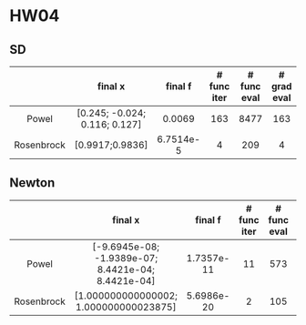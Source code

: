 # HW04


## SD

|   | final x  | final f | # func iter | # func eval | # grad eval | # Hess eval  |
|:---:|:---:|:---:|:---:|:---:|:---:|:---:|
| Powel | [0.245; -0.024; 0.116; 0.127] | 0.0069 | 163 | 8477 | 163 | - |
| Rosenbrock | [0.9917;0.9836] | 6.7514e-5 | 4 | 209 | 4 | - |

## Newton

|   | final x  | final f | # func iter | # func eval | # grad eval | # Hess eval  |
|:---:|:---:|:---:|:---:|:---:|:---:|:---:|
| Powel | [-9.6945e-08; -1.9389e-07; 8.4421e-04; 8.4421e-04] | 1.7357e-11 | 11 | 573 | 11 | 11 |
| Rosenbrock | [1.000000000000002; 1.000000000023875] | 5.6986e-20 | 2 | 105 | 2 | 2 |


